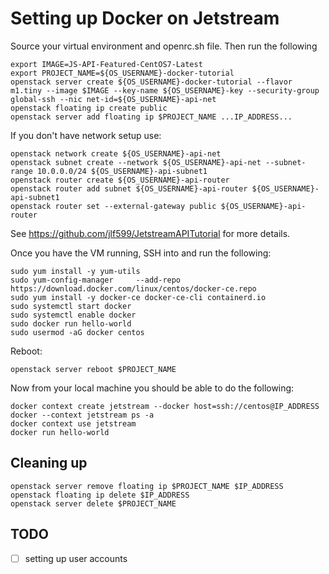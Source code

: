 # Setting up Docker on Jetstream

Source your virtual environment and openrc.sh file. Then run the following

```
export IMAGE=JS-API-Featured-CentOS7-Latest
export PROJECT_NAME=${OS_USERNAME}-docker-tutorial
openstack server create ${OS_USERNAME}-docker-tutorial --flavor m1.tiny --image $IMAGE --key-name ${OS_USERNAME}-key --security-group global-ssh --nic net-id=${OS_USERNAME}-api-net
openstack floating ip create public
openstack server add floating ip $PROJECT_NAME ...IP_ADDRESS...
```

If you don't have network setup use:

```
openstack network create ${OS_USERNAME}-api-net
openstack subnet create --network ${OS_USERNAME}-api-net --subnet-range 10.0.0.0/24 ${OS_USERNAME}-api-subnet1
openstack router create ${OS_USERNAME}-api-router
openstack router add subnet ${OS_USERNAME}-api-router ${OS_USERNAME}-api-subnet1
openstack router set --external-gateway public ${OS_USERNAME}-api-router
```

See <https://github.com/jlf599/JetstreamAPITutorial> for more details.

Once you have the VM running, SSH into and run the following:

```
sudo yum install -y yum-utils
sudo yum-config-manager     --add-repo     https://download.docker.com/linux/centos/docker-ce.repo
sudo yum install -y docker-ce docker-ce-cli containerd.io
sudo systemctl start docker
sudo systemctl enable docker
sudo docker run hello-world
sudo usermod -aG docker centos
```

Reboot:

```
openstack server reboot $PROJECT_NAME
```

Now from your local machine you should be able to do the following:

```
docker context create jetstream --docker host=ssh://centos@IP_ADDRESS
docker --context jetstream ps -a
docker context use jetstream
docker run hello-world
```

## Cleaning up

```
openstack server remove floating ip $PROJECT_NAME $IP_ADDRESS
openstack floating ip delete $IP_ADDRESS
openstack server delete $PROJECT_NAME
```

## TODO

- [ ] setting up user accounts
